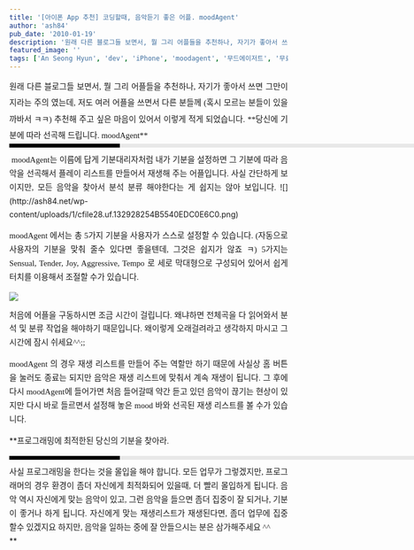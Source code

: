 ```yaml
---
title: '[아이폰 App 추천] 코딩할때, 음악듣기 좋은 어플. moodAgent'
author: 'ash84'
pub_date: '2010-01-19'
description: '원래 다른 블로그들 보면서, 뭘 그리 어플들을 추천하나, 자기가 좋아서 쓰면 그만이지라는 주의 였는데, 저도 여러 어플을 쓰면서 다른 분들께 (혹시 모르는 분들이 있을까바서 ㅋㅋ) 추천해 주고 싶은 마음이 있어서 이렇게 적'
featured_image: ''
tags: ['An Seong Hyun', 'dev', 'iPhone', 'moodagent', '무드에이저트', '무료어플', '아이폰', '아이폰 음악 어플', '안성현', '음악선곡 어플']
---
```



<div style="TEXT-ALIGN: justify; LINE-HEIGHT: 2"><span style="FONT-FAMILY: Dotum"><span style="FONT-SIZE: 11pt"><span style="FONT-SIZE: 11pt"><span style="FONT-FAMILY: Dotum">원래 다른 블로그들 보면서, 뭘 그리 어플들을 추천하나, 자기가 좋아서 쓰면 그만이지라는 주의 였는데, 저도 여러 어플을 쓰면서 다른 분들께 (혹시 모르는 분들이 있을까바서 ㅋㅋ) 추천해 주고 싶은 마음이 있어서 이렇게 적게 되었습니다. </span></span></span></span><span style="FONT-FAMILY: Dotum"><span style="FONT-SIZE: 11pt">**<span style="FONT-SIZE: 11pt"><span style="FONT-FAMILY: Dotum">당신에 기분에 따라 선곡해 드립니다. moodAgent</span></span>**</span></span>

<div>  
<div style="BORDER-LEFT: #000000 200px solid; PADDING-BOTTOM: 3px; BACKGROUND-COLOR: #e8e8e8; PADDING-LEFT: 6px; WIDTH: 690px; PADDING-RIGHT: 6px; FONT: bold 1pt/1 나눔고딕, Sans-serif; MARGIN-BOTTOM: 10px; HEIGHT: 1px; COLOR: #fff; PADDING-TOP: 3px"><span style="FONT-SIZE: 11pt"><span style="FONT-SIZE: 10pt"><span style="FONT-SIZE: 11pt"><span style="FONT-SIZE: 10pt"><span style="FONT-SIZE: 10pt"><span style="FONT-FAMILY: Batang"><span style="FONT-SIZE: 11pt"><span style="FONT-SIZE: 1pt"></span></span></span></span></span></span></span></span></div>  
<div style="LINE-HEIGHT: 1.7"><span style="FONT-FAMILY: Dotum"><font color="#474747"><span style="FONT-SIZE: 11pt"><span style="FONT-FAMILY: Dotum"><span style="FONT-SIZE: 11pt"><span style="FONT-FAMILY: Dotum">﻿</span></span></span></span></font><span style="FONT-SIZE: 10pt"><font color="#474747"><span style="FONT-SIZE: 11pt"><span style="FONT-FAMILY: Dotum"><span style="FONT-SIZE: 11pt"><span style="FONT-FAMILY: Dotum">﻿</span></span></span></span></font><span style="FONT-FAMILY: Dotum"><font color="#474747"><span style="FONT-SIZE: 11pt"><span style="FONT-FAMILY: Dotum"><span style="FONT-SIZE: 11pt"><span style="FONT-FAMILY: Dotum">﻿</span></span></span></span></font><span style="FONT-SIZE: 10pt"><font color="#474747"><span style="FONT-SIZE: 11pt"><span style="FONT-FAMILY: Dotum"><span style="FONT-SIZE: 11pt"><span style="FONT-FAMILY: Dotum">﻿ </span></span></span></span></font></span></span></span></span><span style="FONT-FAMILY: Dotum"><span style="FONT-SIZE: 11pt"><span style="FONT-SIZE: 11pt"><span style="FONT-FAMILY: Dotum"><span style="FONT-SIZE: 11pt"><span style="FONT-FAMILY: Dotum">moodAgent는 이름에 답게 기분대리자처럼 내가 기분을 설정하면 그 기분에 따라 음악을 선곡해서 플레이 리스트를 만들어서 재생해 주는 어플입니다. 사실 간단하게 보이지만, 모든 음악을 찾아서 분석 분류 해야한다는 게 쉽지는 않아 보입니다. </span></span></span></span></span></span>![](http://ash84.net/wp-content/uploads/1/cfile28.uf.132928254B5540EDC0E6C0.png)

<span style="FONT-SIZE: 11pt"><span style="FONT-FAMILY: Dotum"><span style="FONT-SIZE: 11pt"><span style="FONT-FAMILY: Dotum">moodAgent 에서는 총 5가지 기분을 사용자가 스스로 설정할 수 있습니다. (자동으로 사용자의 기분을 맞춰 줄수 있다면 좋을텐데, 그것은 쉽지가 않죠 ㅋ) 5가지는 Sensual, Tender, Joy, Aggressive, Tempo 로 세로 막대형으로 구성되어 있어서 쉽게 터치를 이용해서 조절할 수가 있습니다. </span></span></span></span>

![](http://ash84.net/wp-content/uploads/1/cfile26.uf.146202284B554107013751.png)

<span style="FONT-SIZE: 11pt"><span style="FONT-FAMILY: Dotum">처음에 어플을 구동하시면 조금 시간이 걸립니다. 왜냐하면 전체곡을 다 읽어와서 분석 및 분류 작업을 해야하기 때문입니다. 왜이렇게 오래걸려라고 생각하지 마시고 그 시간에 잠시 쉬세요^^;;</span></span>

<span style="FONT-SIZE: 11pt"><span style="FONT-FAMILY: Dotum">moodAgent 의 경우 재생 리스트를 만들어 주는 역할만 하기 때문에 사실상 홈 버튼을 눌러도 종료는 되지만 음악은 재생 리스트에 맞춰서 계속 재생이 됩니다. 그 후에 다시 moodAgent에 들어가면 처음 들어갈때 약간 듣고 있던 음악이 끊기는 현상이 있지만 다시 바로 들르면서 설정해 놓은 mood 바와 선곡된 재생 리스트를 볼 수가 있습니다. </span></span>

**<span style="FONT-SIZE: 11pt"><span style="FONT-FAMILY: Dotum">프로그래밍에 최적한된 당신의 기분을 찾아라.  
<div>  
<div style="BORDER-LEFT: #000000 200px solid; PADDING-BOTTOM: 3px; BACKGROUND-COLOR: #e8e8e8; PADDING-LEFT: 6px; WIDTH: 690px; PADDING-RIGHT: 6px; FONT: bold 1pt/1 나눔고딕, Sans-serif; MARGIN-BOTTOM: 10px; HEIGHT: 1px; COLOR: #fff; PADDING-TOP: 3px"><span style="FONT-SIZE: 11pt"><span style="FONT-SIZE: 10pt"><span style="FONT-SIZE: 11pt"><span style="FONT-SIZE: 10pt"><span style="FONT-SIZE: 10pt"><span style="FONT-FAMILY: Batang"><span style="FONT-SIZE: 11pt"><span style="FONT-SIZE: 1pt"></span></span></span></span></span></span></span></span></div>  
<div style="LINE-HEIGHT: 1.7"><span style="FONT-FAMILY: Dotum"><font color="#474747">﻿</font><span style="FONT-SIZE: 10pt"><font color="#474747">﻿</font><span style="FONT-FAMILY: Dotum"><font color="#474747">﻿</font><span style="FONT-SIZE: 10pt"><font color="#474747">﻿</font></span></span></span></span><span style="FONT-SIZE: 11pt"><span style="FONT-FAMILY: Dotum">사실 프로그래밍을 한다는 것을 몰입을 해야 합니다. 모든 업무가 그렇겠지만, 프로그래머의 경우 환경이 좀더 자신에게 최적화되어 있을때, 더 빨리 몰입하게 됩니다. 음악 역시 자신에게 맞는 음악이 있고, 그런 음악을 들으면 좀더 집중이 잘 되거나, 기분이 좋거나 하게 됩니다. 자신에게 맞는 재생리스트가 재생된다면, 좀더 업무에 집중 할수 있겠지요 하지만, 음악을 일하는 중에 잘 안들으시는 분은 삼가해주세요 ^^  
  </span></span>  
</div></div></span></span>**

</div></div></div>

